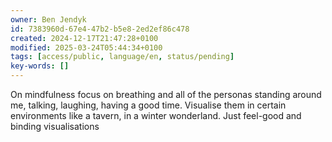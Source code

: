 ```yaml
---
owner: Ben Jendyk
id: 7383960d-67e4-47b2-b5e8-2ed2ef86c478
created: 2024-12-17T21:47:28+0100
modified: 2025-03-24T05:44:34+0100
tags: [access/public, language/en, status/pending]
key-words: []
---
```


On mindfulness focus on breathing and all of the personas standing around me, talking, laughing, having a good time. Visualise them in certain environments like a tavern, in a winter wonderland. Just feel-good and binding visualisations